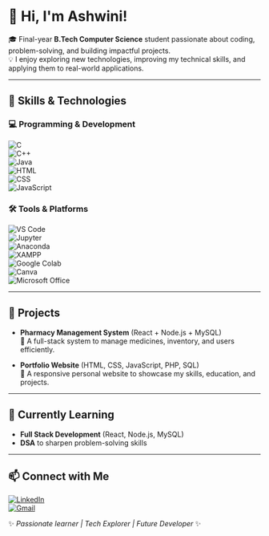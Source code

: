 # 👋 Hi, I'm Ashwini!

🎓 Final-year **B.Tech Computer Science** student passionate about coding, problem-solving, and building impactful projects.  
💡 I enjoy exploring new technologies, improving my technical skills, and applying them to real-world applications.

---

## 🔧 Skills & Technologies

### 💻 Programming & Development  
![C](https://img.shields.io/badge/C-00599C?style=for-the-badge&logo=c&logoColor=white)  
![C++](https://img.shields.io/badge/C++-00599C?style=for-the-badge&logo=cplusplus&logoColor=white)  
![Java](https://img.shields.io/badge/Java-007396?style=for-the-badge&logo=java&logoColor=white)  
![HTML](https://img.shields.io/badge/HTML5-E34F26?style=for-the-badge&logo=html5&logoColor=white)  
![CSS](https://img.shields.io/badge/CSS3-1572B6?style=for-the-badge&logo=css3&logoColor=white)  
![JavaScript](https://img.shields.io/badge/JavaScript-F7DF1E?style=for-the-badge&logo=javascript&logoColor=black)

### 🛠️ Tools & Platforms  
![VS Code](https://img.shields.io/badge/VS%20Code-007ACC?style=for-the-badge&logo=visualstudiocode&logoColor=white)  
![Jupyter](https://img.shields.io/badge/Jupyter-F37626?style=for-the-badge&logo=jupyter&logoColor=white)  
![Anaconda](https://img.shields.io/badge/Anaconda-44A833?style=for-the-badge&logo=anaconda&logoColor=white)  
![XAMPP](https://img.shields.io/badge/XAMPP-F37623?style=for-the-badge&logo=xampp&logoColor=white)  
![Google Colab](https://img.shields.io/badge/Colab-F9AB00?style=for-the-badge&logo=googlecolab&logoColor=black)  
![Canva](https://img.shields.io/badge/Canva-00C4CC?style=for-the-badge&logo=canva&logoColor=white)  
![Microsoft Office](https://img.shields.io/badge/Microsoft_Office-D83B01?style=for-the-badge&logo=microsoftoffice&logoColor=white)

---

## 🚀 Projects

- **Pharmacy Management System** (React + Node.js + MySQL)  
  🔹 A full-stack system to manage medicines, inventory, and users efficiently.

- **Portfolio Website** (HTML, CSS, JavaScript, PHP, SQL)  
  🔹 A responsive personal website to showcase my skills, education, and projects.

---

## 🌱 Currently Learning

- **Full Stack Development** (React, Node.js, MySQL)  
- **DSA** to sharpen problem-solving skills

---

## 📫 Connect with Me

[![LinkedIn](https://img.shields.io/badge/LinkedIn-0077B5?style=for-the-badge&logo=linkedin&logoColor=white)](https://www.linkedin.com/in/ashwini-petare/)  
[![Gmail](https://img.shields.io/badge/Gmail-D14836?style=for-the-badge&logo=gmail&logoColor=white)](https://mail.google.com/mail/?view=cm&to=apetare97@gmail.com)


✨ *Passionate learner | Tech Explorer | Future Developer* ✨

